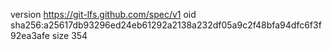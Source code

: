 version https://git-lfs.github.com/spec/v1
oid sha256:a25617db93296ed24eb61292a2138a232df05a9c2f48bfa94dfc6f3f92ea3afe
size 354
